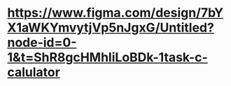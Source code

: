 # https://www.figma.com/design/7bYX1aWKYmvytjVp5nJgxG/Untitled?node-id=0-1&t=ShR8gcHMhliLoBDk-1task-c-calulator
